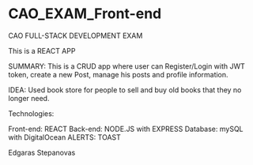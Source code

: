# CAO_EXAM_Front-end

CAO FULL-STACK DEVELOPMENT EXAM

This is a REACT APP

SUMMARY:
This is a CRUD app where user can Register/Login with JWT token, create a new Post, manage his posts and profile information.

IDEA:
Used book store for people to sell and buy old books that they no longer need.

Technologies:

Front-end: REACT
Back-end: NODE.JS with EXPRESS
Database: mySQL with DigitalOcean
ALERTS: TOAST


Edgaras Stepanovas

